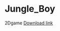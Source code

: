 # Jungle_Boy
 2Dgame
 [Download link](https://play.google.com/store/apps/details?id=com.leoCaz.JungleBoy)
